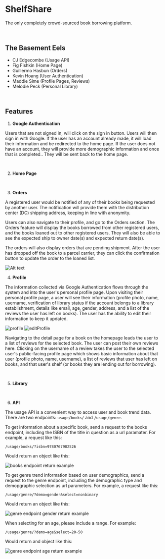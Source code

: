 # ShelfShare

The only completely crowd-sourced book borrowing platform.

<br>

##  The Basement Eels
- CJ Edgecombe (Usage API)
- Fig Fishkin (Home Page)
- Guillermo Hasbun (Orders)
- Kevin Hoang (User Authentication)
- Maddie Sime (Profile Pages, Reviews)
- Melodie Peck (Personal Library)

<br>

## Features

1. **Google Authentication**

Users that are not signed in, will click on the sign in button. Users will then sign in with Google. If the user has an account already made, it will load their information and be redirected to the home page. If the user does not have an account, they will provide more demographic information and once that is completed.. They will be sent back to the home page.



<br>

2. **Home Page**



<br>

3. **Orders**

A registered user would be notified of any of their books being requested by another user. The notification will provide them with the distribution center (DC) shipping address, keeping in line with anonymity.

Users can also navigate to their profile, and go to the Orders section. The Orders feature will display the books borrowed from other registered users, and the books loaned out to other registered users. They will also be able to see the expected ship to owner date(s) and expected return date(s).

The orders will also display orders that are pending shipment. After the user has dropped off the book to a parcel carrier, they can click the confirmation button to update the order to the loaned list.


   <img title="Orders Tables" alt="Alt text" src="./pictures/orders.jpg">

<br>

4. **Profile**

The information collected via Google Authentication flows through the system and into the user's personal profile page. Upon visiting their personal profile page, a user will see their information (profile photo, name, username, verification of library status if the account belongs to a library establishment, details like email, age, gender, address, and a list of the reviews the user has left on books). The user has the ability to edit their information to keep it updated.

<img title="profile" src="./pictures/profile.png">
<img title="editProfile" src="./pictures/editProfile.png">

Navigating to the detail page for a book on the homepage leads the user to a list of reviews for the selected book. The user can post their own reviews here. Clicking on the username of a review takes the user to the selected user's public-facing profile page which shows basic information about that user (profile photo, name, username), a list of reviews that user has left on books, and that user's shelf (or books they are lending out for borrowing).

<br>

5. **Library**



<br>

6. **API**

The usage API is a convenient way to access user and book trend data. There are two endpoints: `usage/books/` and `/usage/genre`.

To get information about a specific book, send a request to the books endpoint, including the ISBN of the title in question as a url paramater. For example, a request like this:

`/usage/books/?isbn=9780767902526`

Would return an object like this:

![books endpoint return example](./pictures/usageAPI-books-endpoint.png)

To get genre trend information based on user demographics, send a request to the genre endpoint, including the demographic type and demopgraphic selection as url parameters. For example, a request like this:

`/usage/genre/?demo=gender&select=nonbinary`

Would return an object like this:

![genre endpoint gender return example](./pictures/usageAPI-genre-gender-endpoint.png)


When selecting for an age, please include a range. For example:

`/usage/genre/?demo=age&select=20-50`

Would return and object like this:

![genre endpoint age return example](./pictures/usageAPI-genre-age-endpoint.png)


<br>